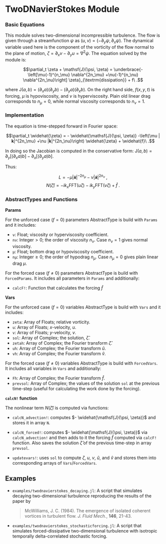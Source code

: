 # TwoDNavierStokes Module


### Basic Equations

This module solves two-dimensional incompressible turbulence. The flow is given
through a streamfunction $\psi$ as $(u,v) = (-\partial_y\psi, \partial_x\psi)$.
The dynamical variable used here is the component of the vorticity of the flow
normal to the plane of motion, $\zeta=\partial_x v- \partial_y u = \nabla^2\psi$.
The equation solved by the module is:

$$\partial_t \zeta + \mathsf{J}(\psi, \zeta) = \underbrace{-\left[\mu(-1)^{n_\mu} \nabla^{2n_\mu}
+\nu(-1)^{n_\nu} \nabla^{2n_\nu}\right] \zeta}_{\textrm{dissipation}} + f\ .$$

where $\mathsf{J}(a, b) = (\partial_x a)(\partial_y b)-(\partial_y a)(\partial_x b)$. On
the right hand side, $f(x,y,t)$ is forcing, $\mu$ is hypoviscosity, and $\nu$ is
hyperviscosity. Plain old linear drag corresponds to $n_{\mu}=0$, while normal
viscosity corresponds to $n_{\nu}=1$.

### Implementation

The equation is time-stepped forward in Fourier space:

$$\partial_t \widehat{\zeta} = - \widehat{\mathsf{J}(\psi, \zeta)} -\left(\mu |𝐤|^{2n_\mu}
+\nu |𝐤|^{2n_\nu}\right) \widehat{\zeta}  + \widehat{f}\ .$$

In doing so the Jacobian is computed in the conservative form: $\mathsf{J}(a,b) =
\partial_y [ (\partial_x a) b] -\partial_x[ (\partial_y a) b]$.

Thus:

$$L = -\mu |𝐤|^{-2n_\mu} - \nu |𝐤|^{2n_\nu}\ ,$$
$$N(\widehat{\zeta}) = - ik_x \mathrm{FFT}(u \zeta)-
	ik_y \mathrm{FFT}(v \zeta) + \widehat{f}\ .$$


### AbstractTypes and Functions

**Params**

For the unforced case ($f=0$) parameters AbstractType is build with `Params` and it includes:
- `ν`:   Float; viscosity or hyperviscosity coefficient.
- `nν`: Integer$>0$; the order of viscosity $n_\nu$. Case $n_\nu=1$ gives normal viscosity.
- `μ`: Float; bottom drag or hypoviscosity coefficient.
- `nμ`: Integer$\ge 0$; the order of hypodrag $n_\mu$. Case $n_\mu=0$ gives plain linear drag $\mu$.

For the forced case ($f\ne 0$) parameters AbstractType is build with `ForcedParams`. It includes all parameters in `Params` and additionally:
- `calcF!`: Function that calculates the forcing $\widehat{f}$


**Vars**

For the unforced case ($f=0$) variables AbstractType is build with `Vars` and it includes:
- `zeta`: Array of Floats; relative vorticity.
- `u`: Array of Floats; $x$-velocity, $u$.
- `v`: Array of Floats; $y$-velocity, $v$.
- `sol`: Array of Complex; the solution, $\widehat{\zeta}$.
- `zetah`: Array of Complex; the Fourier transform $\widehat{\zeta}$.
- `uh`: Array of Complex; the Fourier transform $\widehat{u}$.
- `vh`: Array of Complex; the Fourier transform $\widehat{v}$.

For the forced case ($f\ne 0$) variables AbstractType is build with `ForcedVars`. It includes all variables in `Vars` and additionally:
- `Fh`: Array of Complex; the Fourier transform $\widehat{f}$.
- `prevsol`: Array of Complex; the values of the solution `sol` at the previous time-step (useful for calculating the work done by the forcing).



**`calcN!` function**

The nonlinear term $N(\widehat{\zeta})$ is computed via functions:

- `calcN_advection!`: computes $- \widehat{\mathsf{J}(\psi, \zeta)}$ and stores it in array `N`.

- `calcN_forced!`: computes $- \widehat{\mathsf{J}(\psi, \zeta)}$ via `calcN_advection!` and then adds to it the forcing $\widehat{f}$ computed via `calcF!` function. Also saves the solution $\widehat{\zeta}$ of the previous time-step in array `prevsol`.

- `updatevars!`: uses `sol` to compute $\zeta$, $u$, $v$, $\widehat{u}$, and $\widehat{v}$ and stores them into corresponding arrays of `Vars`/`ForcedVars`.


## Examples

- `examples/twodnavierstokes_decaying.jl`: A script that simulates decaying two-dimensional turbulence reproducing the results of the paper by

  > McWilliams, J. C. (1984). The emergence of isolated coherent vortices in turbulent flow. *J. Fluid Mech.*, **146**, 21-43.

- `examples/twodnavierstokes_stochasticforcing.jl`: A script that simulates forced-dissipative two-dimensional turbulence with isotropic temporally delta-correlated stochastic forcing.
